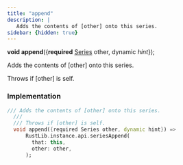```yaml
---
title: "append"
description: |
   Adds the contents of [other] onto this series.
sidebar: {hidden: true}
---
```

<span class="dart-code"><strong>void append</strong>({<span class="nobr"><strong>required</strong> [Series] other</span>, <span class="nobr">dynamic <i>hint</i></span>});</span>

 Adds the contents of [other] onto this series.

 Throws if [other] is self.
### Implementation
```dart
/// Adds the contents of [other] onto this series.
  ///
  /// Throws if [other] is self.
  void append({required Series other, dynamic hint}) =>
      RustLib.instance.api.seriesAppend(
        that: this,
        other: other,
      );
```

[Series]: /reference/classes/series/